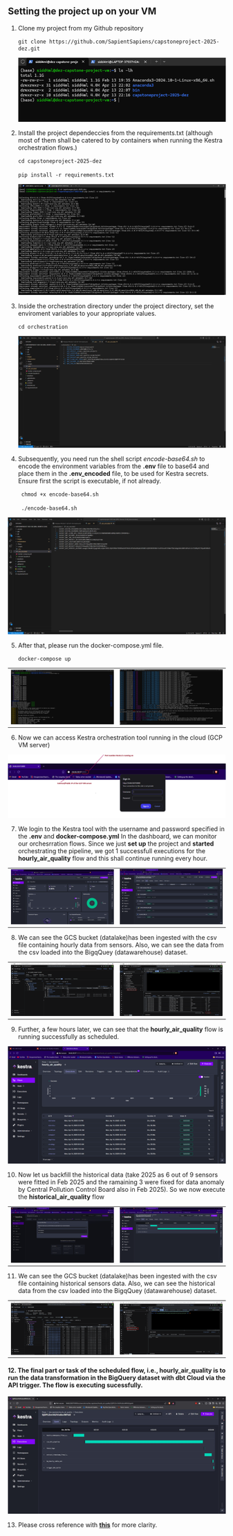 ## Setting the project up on your VM ##

 1. Clone my project from my Github repository

        git clone https://github.com/SapientSapiens/capstoneproject-2025-dez.git

    ![alt text](/images/project-setup/image.png)

 2. Install the project dependeccies from the requirements.txt (although most of them shall be catered to by containers when running the Kestra orchestration flows.)

        cd capstoneproject-2025-dez
        
        pip install -r requirements.txt

    ![alt text](/images/project-setup/image-1.png)

 3. Inside the orchestration directory under the project directory, set the enviroment variables to your appropriate values.

        cd orchestration

    ![alt text](/images/project-setup/image-2.png) 

 
 4. Subsequently, you need run the shell script _encode-base64.sh_ to encode the environment variables from the __.env__ file to base64 and place them in the __.env_encoded__ file, to be used for Kestra secrets. Ensure first the script is executable, if not already.

         chmod +x encode-base64.sh

         ./encode-base64.sh
    
   ![alt text](/images/project-setup/image-3.png)


 5. After that, please run the docker-compose.yml file.

        docker-compose up
      
   |                                                  |                                                 |
   |--------------------------------------------------|-------------------------------------------------|
   | ![alt text](/images/project-setup/image-4.png)   | ![alt text](/images/project-setup/image-5.png)  |


 6. Now we can access Kestra orchestration tool running in the cloud (GCP VM server)

   ![alt text](/images/project-setup/image-6.png)


 7. We login to the Kestra tool with the username and password specified in the __.env__ and __docker-compose.yml__ In the dashboard, we can monitor our orchesrration flows. Since we just __set up__ the project and __started__ orchestrating the pipeline, we got 1 successfull executions for the __hourly_air_quality__ flow and this shall continue running every hour.

  
   |                                                  |                                                            |
   |--------------------------------------------------|------------------------------------------------------------|
   | ![alt text](/images/project-setup/image-7.png)   | ![alt text](/images/project-setup/image-logs-success.png)  |


 8. We can see the GCS bucket (datalake)has been ingested with the csv file containing hourly data from sensors. Also, we can see the data from the csv loaded into the BigqQuey (datawarehouse) dataset. 

   |                                                  |                                                 |
   |--------------------------------------------------|-------------------------------------------------|
   | ![alt text](/images/project-setup/image-8.png)   | ![alt text](/images/project-setup/image-9.png)  |


 9. Further, a few hours later, we can see that the __hourly_air_quality__ flow is running successfully as scheduled.


   ![alt text](/images/project-setup/image-trigger-success.png)


 10. Now let us backfill the historical data (take 2025 as 6 out of 9 sensors were fitted in Feb 2025 and the ramaining 3 were fixed for data anomaly by Central Pollution Control Board also in Feb 2025). So we now execute the __historical_air_quality__ flow

   |                                                             |                                                              |
   |-------------------------------------------------------------|--------------------------------------------------------------|
   | ![alt text](/images/project-setup/execute-historical.png)   | ![alt text](/images/project-setup/executing-historical.png)  |


 11. We can see the GCS bucket (datalake)has been ingested with the csv file containing historical sensors data. Also, we can see the historical data from the csv loaded into the BigqQuey (datawarehouse) dataset. 

   |                                                         |                                                         |
   |---------------------------------------------------------|---------------------------------------------------------|
   | ![alt text](/images/project-setup/history-bucket.png)   | ![alt text](/images/project-setup/history-dataset.png)  |



 #### 12. The final part or task of the scheduled flow, i.e.,  __hourly_air_quality__  is to run the data transformation in the BigQuery dataset with dbt Cloud via the API trigger. The flow is executing sucessfully. 

  
   ![alt text](/images/project-setup/gantt-api-dbt.png)



 13. Please cross reference with [__this__](/docs/PROJECT-SETUP-dbt_Cloud.md#8-after-setting-up-the-trigger-in-the-orcehstrration-tool-kestra-when-the-flow-is-executed-we-can-see-the-job-is-running-triggered-via-the-api-from-one-of-the-tasks-in-the-orchestration-flow) for more clarity.